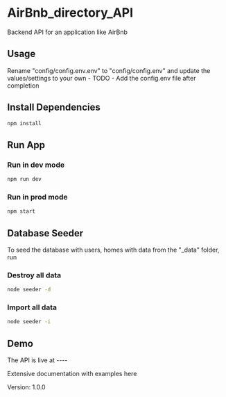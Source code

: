 # AirBnb_directory_API
Backend API for an application like AirBnb

## Usage
Rename "config/config.env.env" to "config/config.env" and update the values/settings to your own - TODO - Add the config.env file after completion

## Install Dependencies
```sh
npm install
```

## Run App
### Run in dev mode

```sh
npm run dev
```

### Run in prod mode
```sh
npm start
```

## Database Seeder
To seed the database with users, homes with data from the "_data" folder, run

### Destroy all data

```sh
node seeder -d
```

### Import all data
```sh
node seeder -i
```

## Demo
The API is live at ----

Extensive documentation with examples here

Version: 1.0.0
